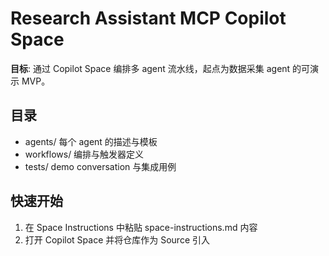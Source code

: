 # Research Assistant MCP Copilot Space

**目标**: 通过 Copilot Space 编排多 agent 流水线，起点为数据采集 agent 的可演示 MVP。

## 目录
- agents/ 每个 agent 的描述与模板
- workflows/ 编排与触发器定义
- tests/ demo conversation 与集成用例

## 快速开始
1. 在 Space Instructions 中粘贴 space-instructions.md 内容
2. 打开 Copilot Space 并将仓库作为 Source 引入

